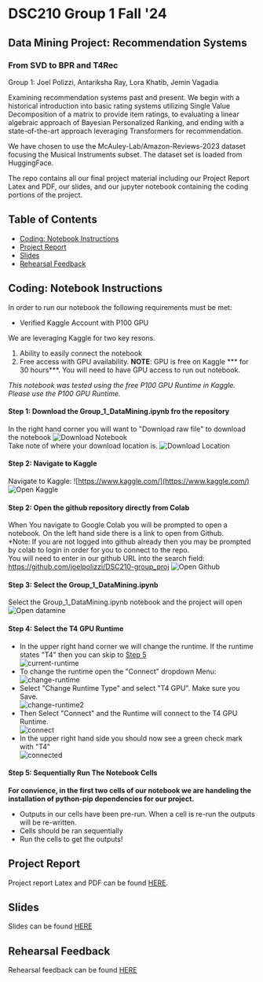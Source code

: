 # DSC210 Group 1 Fall '24
## Data Mining Project: Recommendation Systems
### From SVD to BPR and T4Rec 

Group 1:
Joel Polizzi, Antariksha Ray, Lora Khatib, Jemin Vagadia

Examining recommendation systems past and present. We begin with a historical introduction into basic rating systems utilizing Single Value Decomposition of a matrix to provide item ratings, to evaluating a linear algebraic approach of Bayesian Personalized Ranking, and ending with a state-of-the-art approach leveraging Transformers for recommendation. 

We have chosen to use the McAuley-Lab/Amazon-Reviews-2023 dataset focusing the Musical Instruments subset. The dataset set is loaded from HuggingFace.

The repo contains all our final project material including our Project Report Latex and PDF, our slides, and our jupyter notebook containing the coding portions of the project.

## Table of Contents
- [Coding: Notebook Instructions](#coding-notebook-instructions)
- [Project Report](#project-report)
- [Slides](#Slides)
- [Rehearsal Feedback](#rehearsal-feedback)

## Coding: Notebook Instructions
In order to run our notebook the following requirements must be met:
- Verified Kaggle Account with P100 GPU

We are leveraging Kaggle for two key resons. 
1) Ability to easily connect the notebook
2) Free access with GPU availability. **NOTE**: GPU is free on Kaggle *** for 30 hours***. You will need to have GPU access to run out notebook. 

_This notebook was tested using the free P100 GPU Runtime in Kaggle. Please use the P100 GPU Runtime._

#### Step 1: Download the Group_1_DataMining.ipynb fro the repository
In the right hand corner you will want to "Download raw file" to download the notebook
![Download Notebook](images/kaggle/github1.png) <br>
Take note of where your download location is. 
![Download Location](images/kaggle/downloaded_nb.png)

#### Step 2: Navigate to Kaggle
Navigate to Kaggle: ![https://www.kaggle.com/](https://www.kaggle.com/)
![Open Kaggle](images/kaggle/kaggle1.png)

#### Step 2: Open the github repository directly from Colab
When You navigate to Google Colab you will be prompted to open a notebook. On the left hand side there is a link to open from Github. <br>
*Note: If you are not logged into github already then you may be prompted by colab to login in order for you to connect to the repo.<br>
You will need to enter in our github URL into the search field: https://github.com/joelpolizzi/DSC210-group_proj
![Open Github](images/colab2.png)

#### Step 3: Select the Group_1_DataMining.ipynb
Select the Group_1_DataMining.ipynb notebook and the project will open
![Open datamine](images/colab3.png)

#### Step 4: Select the T4 GPU Runtime
- In the upper right hand corner we will change the runtime. If the runtime states "T4" then you can skip to [Step 5](#step-5-sequentially-run-the-notebook-cells) <br>
 ![current-runtime](images/colab5.png) <br>
- To change the runtime open the "Connect" dropdown Menu: <br>
 ![change-runtime](images/colab6.png) <br>
- Select "Change Runtime Type" and select "T4 GPU". Make sure you Save. <br>
![change-runtime2](images/colab8.png) <br>
- Then Select "Connect" and the Runtime will connect to the T4 GPU Runtime. <br>
![connect](images/colab9.png) <br>
- In the upper right hand side you should now see a green check mark with "T4" <br>
![connected](images/colab10.png) <br>

#### Step 5: Sequentially Run The Notebook Cells

**For convience, in the first two cells of our notebook we are handeling the installation of python-pip dependencies for our project.**
- Outputs in our cells have been pre-run. When a cell is re-run the outputs will be re-written.
- Cells should be ran sequentially
- Run the cells to get the outputs!


## Project Report
Project report Latex and PDF can be found [HERE](./DSC210_Project_Report).

## Slides
Slides can be found [HERE](./slides)

## Rehearsal Feedback
Rehearsal feedback can be found [HERE](./rehearsal)
